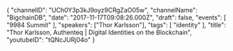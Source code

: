 {
    "channelID": "UCh0Y3p3kJ9oyz9CRgZaO05w",
    "channelName": "BigchainDB",
    "date": "2017-11-17T09:08:26.000Z",
    "draft": false,
    "events": [
        "9984 Summit"
    ],
    "speakers": ["Thor Karlsson"],
    "tags": [
        "identity"
    ],
    "title": "Thor Karlsson, Authenteq | Digital Identities on the Blockchain",
    "youtubeID": "tQNcJURj04o"
}
